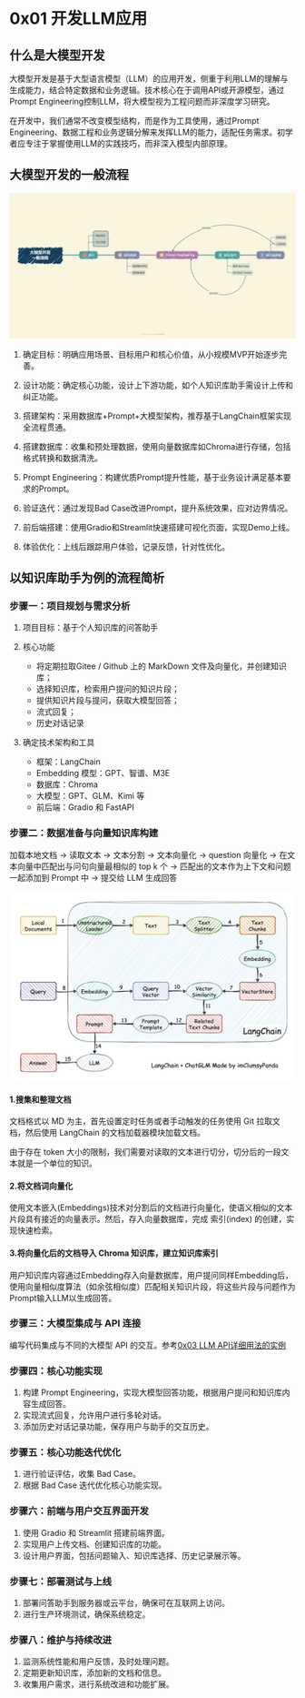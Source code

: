 # 0x01 开发LLM应用

## 什么是大模型开发

大模型开发是基于大型语言模型（LLM）的应用开发，侧重于利用LLM的理解与生成能力，结合特定数据和业务逻辑。技术核心在于调用API或开源模型，通过Prompt Engineering控制LLM，将大模型视为工程问题而非深度学习研究。

在开发中，我们通常不改变模型结构，而是作为工具使用，通过Prompt Engineering、数据工程和业务逻辑分解来发挥LLM的能力，适配任务需求。初学者应专注于掌握使用LLM的实践技巧，而非深入模型内部原理。

## 大模型开发的一般流程

![alt text](..\figure\0x01_Figure_00_LLM_developing_whole.png)

1. 确定目标：明确应用场景、目标用户和核心价值，从小规模MVP开始逐步完善。

2. 设计功能：确定核心功能，设计上下游功能，如个人知识库助手需设计上传和纠正功能。

3. 搭建架构：采用数据库+Prompt+大模型架构，推荐基于LangChain框架实现全流程贯通。

4. 搭建数据库：收集和预处理数据，使用向量数据库如Chroma进行存储，包括格式转换和数据清洗。

5. Prompt Engineering：构建优质Prompt提升性能，基于业务设计满足基本要求的Prompt。

6. 验证迭代：通过发现Bad Case改进Prompt，提升系统效果，应对边界情况。

7. 前后端搭建：使用Gradio和Streamlit快速搭建可视化页面，实现Demo上线。

8. 体验优化：上线后跟踪用户体验，记录反馈，针对性优化。

## 以知识库助手为例的流程简析

### 步骤一：项目规划与需求分析

1. 项目目标：基于个人知识库的问答助手

2. 核心功能

    * 将定期拉取Gitee / Github 上的 MarkDown 文件及向量化，并创建知识库；
    * 选择知识库，检索用户提问的知识片段；
    * 提供知识片段与提问，获取大模型回答；
    * 流式回复；
    * 历史对话记录

3. 确定技术架构和工具

    * 框架：LangChain
    * Embedding 模型：GPT、智谱、M3E
    * 数据库：Chroma
    * 大模型：GPT、GLM、Kimi 等
    * 前后端：Gradio 和 FastAPI

### 步骤二：数据准备与向量知识库构建

加载本地文档 -> 读取文本 -> 文本分割 -> 文本向量化 -> question 向量化 -> 在文本向量中匹配出与问句向量最相似的 top k 个 -> 匹配出的文本作为上下文和问题一起添加到 Prompt 中 -> 提交给 LLM 生成回答

![LangChain](..\figure\0x00_Figure_01_LANGCHAIN.png)

#### 1.搜集和整理文档

文档格式以 MD 为主，首先设置定时任务或者手动触发的任务使用 Git 拉取文档，然后使用 LangChain 的文档加载器模块加载文档。

由于存在 token 大小的限制，我们需要对读取的文本进行切分，切分后的一段文本就是一个单位的知识。

#### 2.将文档词向量化

使用文本嵌入(Embeddings)技术对分割后的文档进行向量化，使语义相似的文本片段具有接近的向量表示。然后，存入向量数据库，完成 索引(index) 的创建，实现快速检索。

#### 3.将向量化后的文档导入 Chroma 知识库，建立知识库索引

用户知识库内容通过Embedding存入向量数据库，用户提问同样Embedding后，使用向量相似度算法（如余弦相似度）匹配相关知识片段，将这些片段与问题作为Prompt输入LLM以生成回答。

### 步骤三：大模型集成与 API 连接

编写代码集成与不同的大模型 API 的交互。参考[0x03 LLM API详细用法的实例](./0x03%20LLM%20API详细用法的实例.md)

### 步骤四：核心功能实现

1. 构建 Prompt Engineering，实现大模型回答功能，根据用户提问和知识库内容生成回答。
2. 实现流式回复，允许用户进行多轮对话。
3. 添加历史对话记录功能，保存用户与助手的交互历史。

### 步骤五：核心功能迭代优化

1. 进行验证评估，收集 Bad Case。
2. 根据 Bad Case 迭代优化核心功能实现。

### 步骤六：前端与用户交互界面开发

1. 使用 Gradio 和 Streamlit 搭建前端界面。
2. 实现用户上传文档、创建知识库的功能。
3. 设计用户界面，包括问题输入、知识库选择、历史记录展示等。

### 步骤七：部署测试与上线

1. 部署问答助手到服务器或云平台，确保可在互联网上访问。
2. 进行生产环境测试，确保系统稳定。

### 步骤八：维护与持续改进

1. 监测系统性能和用户反馈，及时处理问题。
2. 定期更新知识库，添加新的文档和信息。
3. 收集用户需求，进行系统改进和功能扩展。
